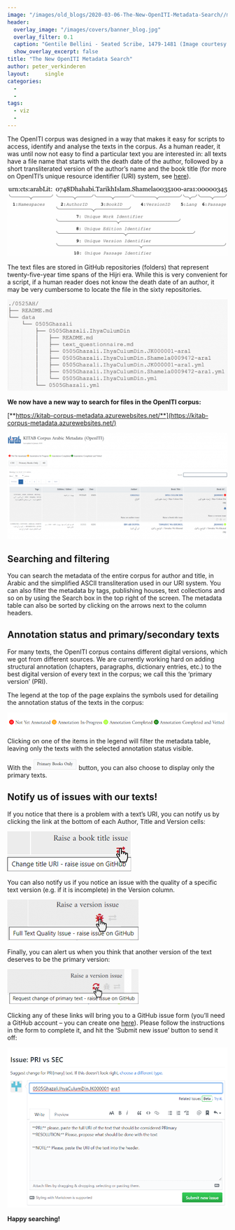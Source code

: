 ```yaml
---
image: "/images/old_blogs/2020-03-06-The-New-OpenITI-Metadata-Search//media/image1.png"
header:
  overlay_image: "/images/covers/banner_blog.jpg"
  overlay_filter: 0.1
  caption: "Gentile Bellini - Seated Scribe, 1479-1481 (Image courtesy of [Isabella Stewart Gardner Museum](https://www.gardnermuseum.org/experience/collection/10755), Boston)" 
  show_overlay_excerpt: false 
title: "The New OpenITI Metadata Search"			
author: peter_verkinderen		
layout:		single
categories:
  - 
  - 
tags:
  - viz
  - 
---
```

The OpenITI corpus was designed in a way that makes it easy for scripts to access, identify and analyse the texts in the corpus. As a human reader, it was until now not easy to find a particular text you are interested in: all texts have a file name that starts with the death date of the author, followed by a short transliterated version of the author’s name and the book title (for more on OpenITI’s unique resource identifier (URI) system, see [here](https://alraqmiyyat.github.io/OpenITI/)).



[![](/images/old_blogs/2020-03-06-The-New-OpenITI-Metadata-Search//media/image1.png)](/images/old_blogs/2020-03-06-The-New-OpenITI-Metadata-Search//media/image1.png)



The text files are stored in GitHub repositories (folders) that represent twenty-five-year time spans of the Hijri era. While this is very convenient for a script, if a human reader does not know the death date of an author, it may be very cumbersome to locate the file in the sixty repositories.



[![](/images/old_blogs/2020-03-06-The-New-OpenITI-Metadata-Search//media/image2.png)](/images/old_blogs/2020-03-06-The-New-OpenITI-Metadata-Search//media/image2.png)



**We now have a new way to search for files in the OpenITI corpus:**



[**https://kitab-corpus-metadata.azurewebsites.net/**](https://kitab-corpus-metadata.azurewebsites.net/)



[![](/images/old_blogs/2020-03-06-The-New-OpenITI-Metadata-Search//media/image3.png)](/images/old_blogs/2020-03-06-The-New-OpenITI-Metadata-Search//media/image3.png)



## Searching and filtering




You can search the metadata of the entire corpus for author and title, in Arabic and the simplified ASCII transliteration used in our URI system. You can also filter the metadata by tags, publishing houses, text collections and so on by using the Search box in the top right of the screen. The metadata table can also be sorted by clicking on the arrows next to the column headers.



## Annotation status and primary/secondary texts




For many texts, the OpenITI corpus contains different digital versions, which we got from different sources. We are currently working hard on adding structural annotation (chapters, paragraphs, dictionary entries, etc.) to the best digital version of every text in the corpus; we call this the ‘primary version’ (PRI).



The legend at the top of the page explains the symbols used for detailing the annotation status of the texts in the corpus:



[![](/images/old_blogs/2020-03-06-The-New-OpenITI-Metadata-Search//media/image4.png)](/images/old_blogs/2020-03-06-The-New-OpenITI-Metadata-Search//media/image4.png)



Clicking on one of the items in the legend will filter the metadata table, leaving only the texts with the selected annotation status visible.



With the [![](/images/old_blogs/2020-03-06-The-New-OpenITI-Metadata-Search//media/image5.png)](/images/old_blogs/2020-03-06-The-New-OpenITI-Metadata-Search//media/image5.png) button, you can also choose to display only the primary texts.



## Notify us of issues with our texts!




If you notice that there is a problem with a text’s URI, you can notify us by clicking the link at the bottom of each Author, Title and Version cells:



[![](/images/old_blogs/2020-03-06-The-New-OpenITI-Metadata-Search//media/image6.png)](/images/old_blogs/2020-03-06-The-New-OpenITI-Metadata-Search//media/image6.png)



You can also notify us if you notice an issue with the quality of a specific text version (e.g. if it is incomplete) in the Version column.



[![](/images/old_blogs/2020-03-06-The-New-OpenITI-Metadata-Search//media/image7.png)](/images/old_blogs/2020-03-06-The-New-OpenITI-Metadata-Search//media/image7.png)



Finally, you can alert us when you think that another version of the text deserves to be the primary version:



[![](/images/old_blogs/2020-03-06-The-New-OpenITI-Metadata-Search//media/image8.png)](/images/old_blogs/2020-03-06-The-New-OpenITI-Metadata-Search//media/image8.png)



Clicking any of these links will bring you to a GitHub issue form (you’ll need a GitHub account – you can create one [here](http://www.github.com/)). Please follow the instructions in the form to complete it, and hit the ‘Submit new issue’ button to send it off:



[![](/images/old_blogs/2020-03-06-The-New-OpenITI-Metadata-Search//media/image9.png)](/images/old_blogs/2020-03-06-The-New-OpenITI-Metadata-Search//media/image9.png)



**Happy searching!**



 


